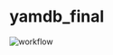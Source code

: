 # yamdb_final
![workflow](https://github.com/IlyaBurkhanov/yamdb_final/actions/workflows/yamdb_final.yml/badge.svg)